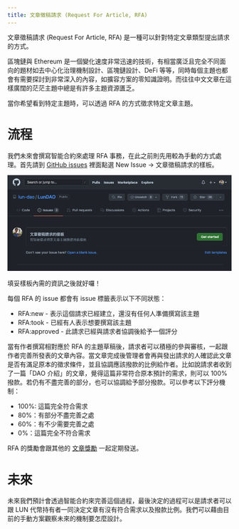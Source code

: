 ```yaml
---
title: 文章徵稿請求 (Request For Article, RFA)
---
```


文章徵稿請求 (Request For Article, RFA) 是一種可以針對特定文章類型提出請求的方式。

區塊鏈與 Ethereum 是一個變化速度非常迅速的技術，有相當廣泛且完全不同面向的題材如去中心化治理機制設計、區塊鏈設計、DeFi 等等，同時每個主題也都會有需要探討到非常深入的內容，如擴容方案的零知識證明。而往往中文文章在這樣廣闊的茫茫主題中總是有許多主題資源匱乏。

當你希望看到特定主題時，可以透過 RFA 的方式徵求特定文章主題。

# 流程

我們未來會撰寫智能合約來處理 RFA 事務，在此之前則先用較為手動的方式處理。首先請到 [GitHub issues][1] 裡面點選 New Issue -> 文章徵稿請求的樣板。

![github issue template for RFA][2]

填妥樣板內需的資訊之後就好囉！

每個 RFA 的 issue 都會有 issue 標籤表示以下不同狀態：
- RFA:new - 表示這個請求已經建立，還沒有任何人準備撰寫該主題
- RFA:took - 已經有人表示想要撰寫該主題
- RFA:approved - 此請求已經與請求者協調後給予一個評分

當有作者撰寫相對應於 RFA 的主題草稿後，請求者可以積極的參與審核，一起跟作者完善所發表的文章內容。當文章完成後管理者會再與發出請求的人確認此文章是否有滿足原本的徵求條件，並且協調應該撥款的比例給作者。比如說請求者收到了一篇「DAO 介紹」的文章，覺得這篇非常符合原本預計的需求，則可以 100% 撥款。若仍有不盡完善的部分，也可以協調給予部分撥款。可以參考以下評分機制：
- 100%: 這篇完全符合需求
- 80%：有部分不盡完善之處
- 60%：有不少需要完善之處
- 0%：這篇完全不符合需求

RFA 的獎勵會跟其他的 [文章獎勵][3] 一起定期發送。

# 未來
未來我們預計會透過智能合約來完善這個過程，最後決定的過程可以是請求者可以跟 LUN 代幣持有者一同決定文章有沒有符合需求以及撥款比例。我們可以藉由目前的手動方案觀察未來的機制要怎麼設計。



[1]: https://github.com/lun-dao/LunDAO/issues/
[2]: ./assets/github-issue-rfa.png
[3]: publish-reward